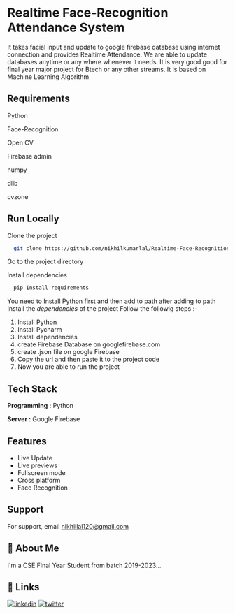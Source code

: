
# Realtime Face-Recognition Attendance System

It takes facial input and update to google firebase database using internet connection and provides Realtime Attendance.
We are able to update databases anytime or any where whenever it needs.
It is very good good for final year major project for Btech or any other streams.
It is based on Machine Learning Algorithm


## Requirements
Python

Face-Recognition

Open CV

Firebase admin

numpy

dlib

cvzone
## Run Locally

Clone the project

```bash
  git clone https://github.com/nikhilkumarlal/Realtime-Face-Recognition-Attendance-System-.git
```

Go to the project directory




Install dependencies

```bash
  pip Install requirements
  ```


You need to Install Python first and then add to path after adding to path Install the *dependencies*
of the project 
Follow the followig steps :-

1. Install Python
2. Install Pycharm 
3. Install dependencies
4. create Firebase Database on googlefirebase.com
4. create .json file on google Firebase
5. Copy the url and then paste it to the project code 
6. Now you are able to run the project
## Tech Stack

**Programming :** Python

**Server :** Google Firebase


## Features

- Live Update
- Live previews
- Fullscreen mode
- Cross platform
- Face Recognition


## Support

For support, email nikhillal120@gmail.com 


## 🚀 About Me
I'm a CSE Final Year Student from batch 2019-2023...


## 🔗 Links

[![linkedin](https://img.shields.io/badge/linkedin-0A66C2?style=for-the-badge&logo=linkedin&logoColor=white)](https://www.linkedin.com/in/nikhil-lal-978600210/)
[![twitter](https://img.shields.io/badge/twitter-1DA1F2?style=for-the-badge&logo=twitter&logoColor=white)](https://twitter.com/nikhil2212_)
